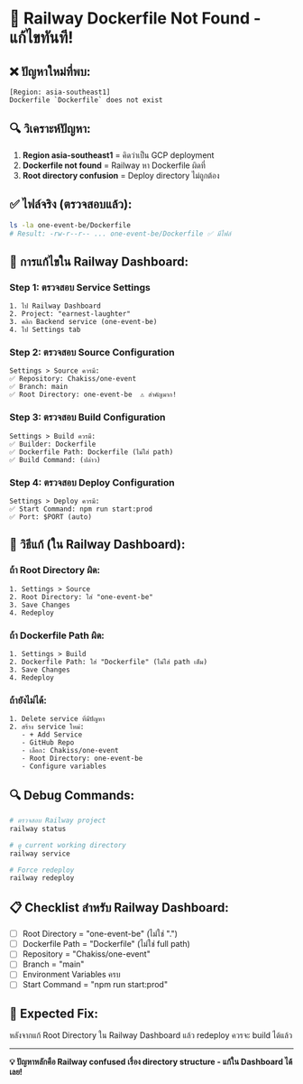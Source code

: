 # 🚨 Railway Dockerfile Not Found - แก้ไขทันที!

## ❌ **ปัญหาใหม่ที่พบ:**
```
[Region: asia-southeast1]
Dockerfile `Dockerfile` does not exist
```

## 🔍 **วิเคราะห์ปัญหา:**
1. **Region asia-southeast1** = คิดว่าเป็น GCP deployment
2. **Dockerfile not found** = Railway หา Dockerfile ผิดที่
3. **Root directory confusion** = Deploy directory ไม่ถูกต้อง

## ✅ **ไฟล์จริง (ตรวจสอบแล้ว):**
```bash
ls -la one-event-be/Dockerfile
# Result: -rw-r--r-- ... one-event-be/Dockerfile ✅ มีไฟล์
```

## 🔧 **การแก้ไขใน Railway Dashboard:**

### Step 1: ตรวจสอบ Service Settings
```
1. ไป Railway Dashboard
2. Project: "earnest-laughter"
3. คลิก Backend service (one-event-be)
4. ไป Settings tab
```

### Step 2: ตรวจสอบ Source Configuration
```
Settings > Source ควรมี:
✅ Repository: Chakiss/one-event
✅ Branch: main  
✅ Root Directory: one-event-be  ⚠️ สำคัญมาก!
```

### Step 3: ตรวจสอบ Build Configuration
```
Settings > Build ควรมี:
✅ Builder: Dockerfile
✅ Dockerfile Path: Dockerfile (ไม่ใส่ path)
✅ Build Command: (ปล่าว)
```

### Step 4: ตรวจสอบ Deploy Configuration  
```
Settings > Deploy ควรมี:
✅ Start Command: npm run start:prod
✅ Port: $PORT (auto)
```

## 🚀 **วิธีแก้ (ใน Railway Dashboard):**

### ถ้า Root Directory ผิด:
```
1. Settings > Source
2. Root Directory: ใส่ "one-event-be"
3. Save Changes
4. Redeploy
```

### ถ้า Dockerfile Path ผิด:
```
1. Settings > Build  
2. Dockerfile Path: ใส่ "Dockerfile" (ไม่ใส่ path เต็ม)
3. Save Changes
4. Redeploy
```

### ถ้ายังไม่ได้:
```
1. Delete service ที่มีปัญหา
2. สร้าง service ใหม่:
   - + Add Service
   - GitHub Repo  
   - เลือก: Chakiss/one-event
   - Root Directory: one-event-be
   - Configure variables
```

## 🔍 **Debug Commands:**

```bash
# ตรวจสอบ Railway project
railway status

# ดู current working directory  
railway service

# Force redeploy
railway redeploy
```

## 📋 **Checklist สำหรับ Railway Dashboard:**

- [ ] Root Directory = "one-event-be" (ไม่ใช่ ".")
- [ ] Dockerfile Path = "Dockerfile" (ไม่ใช่ full path)
- [ ] Repository = "Chakiss/one-event"
- [ ] Branch = "main"
- [ ] Environment Variables ครบ
- [ ] Start Command = "npm run start:prod"

## 🎯 **Expected Fix:**
หลังจากแก้ Root Directory ใน Railway Dashboard แล้ว redeploy ควรจะ build ได้แล้ว

---

**💡 ปัญหาหลักคือ Railway confused เรื่อง directory structure - แก้ใน Dashboard ได้เลย!**
